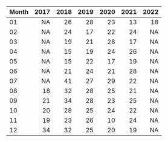 |Month | 2017| 2018| 2019| 2020| 2021| 2022|
|:-----|----:|----:|----:|----:|----:|----:|
|01    |   NA|   26|   28|   23|   13|   18|
|02    |   NA|   24|   17|   22|   24|   NA|
|03    |   NA|   19|   21|   28|   17|   NA|
|04    |   NA|   15|   19|   24|   26|   NA|
|05    |   NA|   15|   22|   17|   19|   NA|
|06    |   NA|   21|   24|   21|   28|   NA|
|07    |   NA|   41|   27|   29|   22|   NA|
|08    |   18|   32|   28|   25|   21|   NA|
|09    |   21|   34|   28|   23|   25|   NA|
|10    |   20|   28|   25|   24|   22|   NA|
|11    |   19|   23|   26|   10|   24|   NA|
|12    |   34|   32|   25|   20|   19|   NA|

